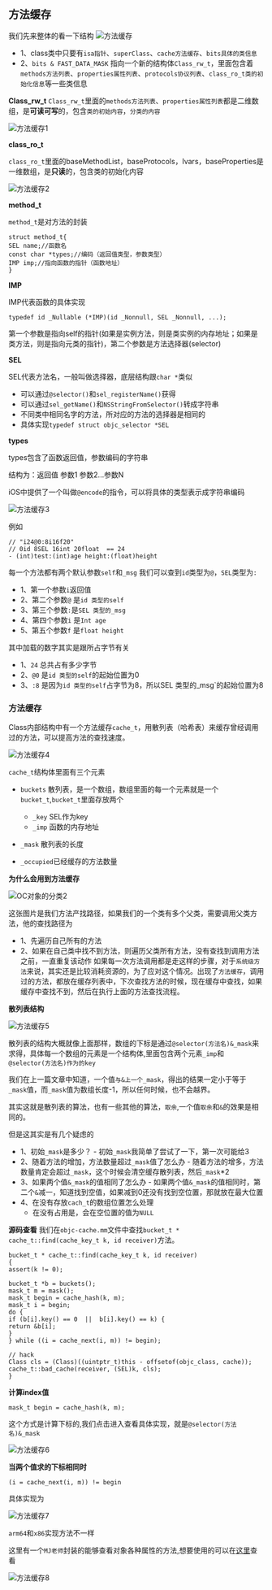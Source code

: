 ## 方法缓存

我们先来整体的看一下结构
![方法缓存](https://github.com/SunshineBrother/JHBlog/blob/master/iOS知识点/iOS底层/RunTime/方法缓存.png)

- 1、class类中只要有`isa指针`、`superClass`、`cache方法缓存`、`bits具体的类信息` 
- 2、`bits & FAST_DATA_MASK` 指向一个新的结构体`Class_rw_t`，里面包含着`methods方法列表`、`properties属性列表`、`protocols协议列表`、`class_ro_t类的初始化信息`等一些类信息


**Class_rw_t**
`Class_rw_t`里面的`methods方法列表`、`properties属性列表`都是二维数组，是**可读可写**的，包含`类的初始内容`，`分类的内容`

![方法缓存1](https://github.com/SunshineBrother/JHBlog/blob/master/iOS知识点/iOS底层/RunTime/方法缓存1.png)

**class_ro_t**

`class_ro_t`里面的baseMethodList，baseProtocols，Ivars，baseProperties是一维数组，是**只读**的，包含类的初始化内容

![方法缓存2](https://github.com/SunshineBrother/JHBlog/blob/master/iOS知识点/iOS底层/RunTime/方法缓存2.png)


**method_t**

`method_t`是对方法的封装
```
struct method_t{
SEL name;//函数名
const char *types;//编码（返回值类型，参数类型）
IMP imp;//指向函数的指针（函数地址）
}
```

**IMP**

IMP代表函数的具体实现
```
typedef id _Nullable (*IMP)(id _Nonnull, SEL _Nonnull, ...); 
```
第一个参数是指向self的指针(如果是实例方法，则是类实例的内存地址；如果是类方法，则是指向元类的指针)，第二个参数是方法选择器(selector)

**SEL**

SEL代表方法名，一般叫做选择器，底层结构跟`char *`类似
- 可以通过`@selector()`和`sel_registerName()`获得
- 可以通过`sel_getName()`和`NSStringFromSelector()`转成字符串
- 不同类中相同名字的方法，所对应的方法的选择器是相同的
- 具体实现`typedef struct objc_selector *SEL`

**types**

types包含了函数返回值，参数编码的字符串

结构为：返回值  参数1 参数2...参数N

iOS中提供了一个叫做`@encode`的指令，可以将具体的类型表示成字符串编码

![方法缓存3](https://github.com/SunshineBrother/JHBlog/blob/master/iOS知识点/iOS底层/RunTime/方法缓存3.png)


例如
```
// "i24@0:8i16f20"
// 0id 8SEL 16int 20float  == 24
- (int)test:(int)age height:(float)height
```
每一个方法都有两个默认参数`self`和`_msg`
我们可以查到`id`类型为`@`，`SEL`类型为`:`
- 1、第一个参数`i`返回值
- 2、第二个参数`@` 是`id 类型的self`
- 3、第三个参数`:`是`SEL 类型的_msg`
- 4、第四个参数`i` 是`Int age`
- 5、第五个参数`f` 是`float height`

其中加载的数字其实是跟所占字节有关
- 1、`24` 总共占有多少字节
- 2、`@0`  是`id 类型的self`的起始位置为0
- 3、`:8` 是因为`id 类型的self`占字节为8，所以SEL 类型的_msg`的起始位置为8




### 方法缓存
Class内部结构中有一个方法缓存`cache_t`，用散列表（哈希表）来缓存曾经调用过的方法，可以提高方法的查找速度。


![方法缓存4](https://github.com/SunshineBrother/JHBlog/blob/master/iOS知识点/iOS底层/RunTime/方法缓存4.png)

`cache_t`结构体里面有三个元素
- `buckets` 散列表，是一个数组，数组里面的每一个元素就是一个`bucket_t`,`bucket_t`里面存放两个
    - `_key` SEL作为key
    - `_imp` 函数的内存地址

- `_mask` 散列表的长度
- `_occupied`已经缓存的方法数量


**为什么会用到方法缓存**

 ![OC对象的分类2](https://github.com/SunshineBrother/JHBlog/blob/master/iOS知识点/iOS底层/images/OC对象的分类2.png)

这张图片是我们方法产找路径，如果我们的一个类有多个父类，需要调用父类方法，他的查找路径为
- 1、先遍历自己所有的方法
- 2、如果在自己类中找不到方法，则遍历父类所有方法，没有查找到调用方法之前，一直重复该动作
如果每一次方法调用都是走这样的步骤，对于`系统级方法`来说，其实还是比较消耗资源的，为了应对这个情况。出现了`方法缓存`，调用过的方法，都放在缓存列表中，下次查找方法的时候，现在缓存中查找，如果缓存中查找不到，然后在执行上面的方法查找流程。
 

**散列表结构**

![方法缓存5](https://github.com/SunshineBrother/JHBlog/blob/master/iOS知识点/iOS底层/RunTime/方法缓存5.png)

散列表的结构大概就像上面那样，数组的下标是通过`@selector(方法名)&_mask`来求得，具体每一个数组的元素是一个结构体,里面包含两个元素`_imp`和`@selector(方法名)作为的key`

我们在上一篇文章中知道，一个值`与&上一个_mask`，得出的结果一定小于等于`_mask`值，而`_mask`值为数组长度-1，所以任何时候，也不会越界。

其实这就是散列表的算法，也有一些其他的算法，`取余`,一个值`取余`和`&`的效果是相同的。


但是这其实是有几个疑虑的
- 1、初始`_mask`是多少？
        - 初始`_mask`我简单了尝试了一下，第一次可能给3
- 2、随着方法的增加，方法数量超过`_mask`值了怎么办
        - 随着方法的增多，方法数量肯定会超过`_mask`，这个时候会清空缓存散列表，然后`_mask`*2
- 3、如果两个值`&_mask`的值相同了怎么办
        -  如果两个值`&_mask`的值相同时，第二个`&`减一，知道找到空值，如果减到0还没有找到空位置，那就放在最大位置
- 4、在没有存放`cach_t`的数组位置怎么处理
    - 在没有占用是，会在空位置的值为`NULL`


**源码查看**
我们在`objc-cache.mm`文件中查找`bucket_t * cache_t::find(cache_key_t k, id receiver)`方法。

```
bucket_t * cache_t::find(cache_key_t k, id receiver)
{
assert(k != 0);

bucket_t *b = buckets();
mask_t m = mask();
mask_t begin = cache_hash(k, m);
mask_t i = begin;
do {
if (b[i].key() == 0  ||  b[i].key() == k) {
return &b[i];
}
} while ((i = cache_next(i, m)) != begin);

// hack
Class cls = (Class)((uintptr_t)this - offsetof(objc_class, cache));
cache_t::bad_cache(receiver, (SEL)k, cls);
}
```


**计算index值**
```
mask_t begin = cache_hash(k, m);
```
这个方式是计算下标的,我们点击进入查看具体实现，就是`@selector(方法名)&_mask`

![方法缓存6](https://github.com/SunshineBrother/JHBlog/blob/master/iOS知识点/iOS底层/RunTime/方法缓存6.png)

**当两个值求的下标相同时**
```
(i = cache_next(i, m)) != begin
```
具体实现为

![方法缓存7](https://github.com/SunshineBrother/JHBlog/blob/master/iOS知识点/iOS底层/RunTime/方法缓存7.png)

`arm64`和`x86`实现方法不一样





这里有一个`MJ老师`封装的能够查看对象各种属性的方法,想要使用的可以在[这里](https://github.com/SunshineBrother/JHBlog/blob/master/iOS知识点/iOS底层/RunTime/MJClassInfo.h)查看

![方法缓存8](https://github.com/SunshineBrother/JHBlog/blob/master/iOS知识点/iOS底层/RunTime/方法缓存8.png)

































